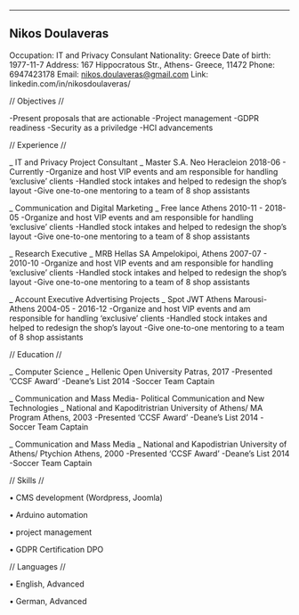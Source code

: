 
---------------------------
Nikos Doulaveras
---------------------------
Occupation: IT and Privacy Consulant 
Nationality: Greece 
Date of birth: 1977-11-7 
Address: 167 Hippocratous Str., Athens- Greece, 11472 
Phone: 6947423178 
Email: nikos.doulaveras@gmail.com 
Link: linkedin.com/in/nikosdoulaveras/ 

        
//  Objectives //
        

-Present proposals that are actionable
-Project management
-GDPR readiness
-Security as a priviledge
-HCI advancements

            
//  Experience //
        
_ IT and Privacy Project Consultant _
Master S.A. 
Neo Heracleion 
2018-06 - Currently
-Organize and host VIP events and am responsible for handling ‘exclusive’ clients
-Handled stock intakes and helped to redesign the shop’s layout
-Give one-to-one mentoring to a team of 8 shop assistants
            
_ Communication and Digital Marketing _
Free lance 
Athens 
2010-11 - 2018-05
-Organize and host VIP events and am responsible for handling ‘exclusive’ clients
-Handled stock intakes and helped to redesign the shop’s layout
-Give one-to-one mentoring to a team of 8 shop assistants
            
_ Research Executive _
MRB Hellas SA 
Ampelokipoi, Athens 
2007-07 - 2010-10
-Organize and host VIP events and am responsible for handling ‘exclusive’ clients
-Handled stock intakes and helped to redesign the shop’s layout
-Give one-to-one mentoring to a team of 8 shop assistants
            
_ Account Executive Advertising Projects _
Spot JWT Athens 
Marousi- Athens 
2004-05 - 2016-12
-Organize and host VIP events and am responsible for handling ‘exclusive’ clients
-Handled stock intakes and helped to redesign the shop’s layout
-Give one-to-one mentoring to a team of 8 shop assistants
            
//  Education //
        
_ Computer Science _
Hellenic Open University 
Patras, 2017
-Presented ‘CCSF Award’
-Deane’s List 2014
-Soccer Team Captain
            
_ Communication and Mass Media- Political Communication and New Technologies _
National and Kapoditristrian University of Athens/ MA Program 
Athens, 2003
-Presented ‘CCSF Award’
-Deane’s List 2014
-Soccer Team Captain
            
_ Communication and Mass Media _
National and Kapodistrian University of Athens/ Ptychion 
Athens, 2000
-Presented ‘CCSF Award’
-Deane’s List 2014
-Soccer Team Captain
            
//  Skills //
        
• CMS development (Wordpress, Joomla)
            
• Arduino automation
            
• project management
            
• GDPR Certification DPO
            
//  Languages //
        
• English, Advanced
            
• German, Advanced
            
